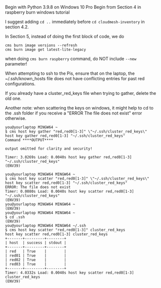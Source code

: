 Begin with Python 3.9.8 on Windows 10 Pro
Begin from Section 4 in raspberry burn windows tutorial

I suggest adding `cd ..` immediately before `cd cloudmesh-inventory` in section 4.2.

In Section 5, instead of doing the first block of code, we do
```
cms burn image versions --refresh
cms burn image get latest-lite-legacy
```

when doing `cms burn raspberry` command, do NOT include `--new` parameter!

When attempting to ssh to the Pis, ensure that on the laptop, the ~/.ssh/known_hosts file does not have conflicting entries for past red configurations.

If you already have a cluster_red_keys file when trying to gather, delete the old one.

Another note: when scattering the keys on windows, it might help to cd to the .ssh folder if you receive a "ERROR The file does not exist" error otherwise.

```
you@yourlaptop MINGW64 ~
$ cms host key gather "red,red0[1-3]" \"~/.ssh/cluster_red_keys\"
host key gather red,red0[1-3] "~/.ssh/cluster_red_keys"
Command ****OUTPUT**** 

output omitted for clarity and security!

Timer: 3.0269s Load: 0.0040s host key gather red,red0[1-3] "~/.ssh/cluster_red_keys"
(ENV39)

you@yourlaptop MINGW64 MINGW64 ~
$ cms host key scatter "red,red0[1-3]" \"~/.ssh/cluster_red_keys\"
host key scatter red,red0[1-3] "~/.ssh/cluster_red_keys"
ERROR: The file does not exist
Timer: 0.0080s Load: 0.0040s host key scatter red,red0[1-3] "~/.ssh/cluster_red_keys"
(ENV39)
you@yourlaptop MINGW64 MINGW64 ~
(ENV39)
you@yourlaptop MINGW64 MINGW64 ~
$ cd .ssh
(ENV39)
you@yourlaptop MINGW64 MINGW64 ~/.ssh
$ cms host key scatter "red,red0[1-3]" cluster_red_keys
host key scatter red,red0[1-3] cluster_red_keys
+-------+---------+--------+
| host  | success | stdout |
+-------+---------+--------+
| red   | True    |        |
| red01 | True    |        |
| red02 | True    |        |
| red03 | True    |        |
+-------+---------+--------+
Timer: 4.0332s Load: 0.0040s host key scatter red,red0[1-3] cluster_red_keys
(ENV39)
```
